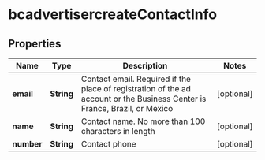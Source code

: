 # bcadvertisercreateContactInfo

## Properties
Name | Type | Description | Notes
------------ | ------------- | ------------- | -------------
**email** | **String** | Contact email. Required if the place of registration of the ad account or the Business Center is France, Brazil, or Mexico |  [optional]
**name** | **String** | Contact name. No more than 100 characters in length |  [optional]
**number** | **String** | Contact phone |  [optional]
